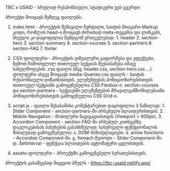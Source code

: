 TBC x USAID - სრულად რესპონსიული, სტატიკური ვებ-გვერდი

პროექტი მოიცავს შემდეგ ფაილებს:
1. index.html - პროექტის შემავალი წერტილი, საიტის მთავარი Markup კოდი, რომლის head-ი მოიცავს ძირითად meta-თეგებსა და ლინკებს, სხეული კი დაყოფილია შემდგომ ერთეულებად:
                 1. header
                 2. section-hero
                 3. section-summary
                 4. section-courses
                 5. section-partners
                 6. section-FAQ
                 7. footer
   
2. CSS-ფოლდერი - პროექტის ვიზუალური გაფორმება და ეფექტები, ზემოთ ჩამოთვლილ თითოეულ სექციას შეესაბამება იმავე სახელწოდების .css ფაილი (მაგ: header.css, section-hero.css ...)
                   ფოლდერი ასევე მოიცავს media-Queries.css ფაილს - საიტის რესპონსიული დიზაინისთვის.
                   ელემენტების პოზიციონირებისთვის თითოეულ სექციაში გამოყენებულია CSS Flexbox-ი.
                   section-courses და section-partners - სექციებში ელემენტების მრავალგანზომილებიანი პოზიციონირებისთვის გამოყენეულია CSS Grid-ი.
   
3. script.js - ფაილი შესაბამისი კომენტარებით დაყოფილია 3 ნაწილად:
               1. Slider Component - section-partners-ში არსებული სლაიდერისთვის.
               2. Mobile Navigation - მობილური ნავიგაციისთვის (Viewport < 600px).
               3. Accordion Component - section-FAQ-ში არსებულ კითხვებზე დაკლიკებისას პასუხების გასახსნელად.
               სასურველი ფუნქციონალის მისაღებად გამოყენებულია:
                           ა. DOM-მანიპულაციები.
                           ბ. arrow functions - Accordion Component-ში.
                           გ. foreach მეთოდი - Slider Component-ში.
                           დ. SetInterval - ფუნქცია სლაიდების ავტომატური ცვლისთვის.
   
4. assets-ფოლდერი - პროექტში გამოყენებული სურათებისთვის.

პროექტის გასაშვებად მიყევით ბმულს - https://tbc-usaid.netlify.app/ 
